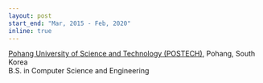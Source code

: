 ```yaml
---
layout: post
start_end: "Mar, 2015 - Feb, 2020"
inline: true
---
```


[Pohang University of Science and Technology (POSTECH)](https://postech.ac.kr), Pohang, South Korea \
B.S. in  Computer Science and Engineering 
